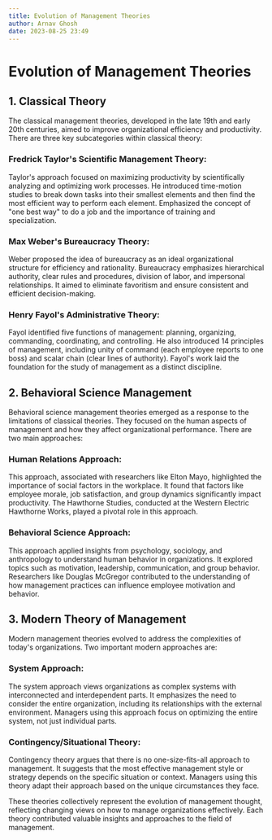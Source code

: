 ```yaml
---
title: Evolution of Management Theories
author: Arnav Ghosh
date: 2023-08-25 23:49
---
```



# Evolution of Management Theories


## 1. Classical Theory

The classical management theories, developed in the late 19th and early 20th centuries, aimed to improve organizational efficiency and productivity. There are three key subcategories within classical theory:

### Fredrick Taylor's Scientific Management Theory:
Taylor's approach focused on maximizing productivity by scientifically analyzing and optimizing work processes.
He introduced time-motion studies to break down tasks into their smallest elements and then find the most efficient way to perform each element.
Emphasized the concept of "one best way" to do a job and the importance of training and specialization.

### Max Weber's Bureaucracy Theory:
Weber proposed the idea of bureaucracy as an ideal organizational structure for efficiency and rationality.
Bureaucracy emphasizes hierarchical authority, clear rules and procedures, division of labor, and impersonal relationships.
It aimed to eliminate favoritism and ensure consistent and efficient decision-making.

### Henry Fayol's Administrative Theory:
Fayol identified five functions of management: planning, organizing, commanding, coordinating, and controlling.
He also introduced 14 principles of management, including unity of command (each employee reports to one boss) and scalar chain (clear lines of authority).
Fayol's work laid the foundation for the study of management as a distinct discipline.

## 2. Behavioral Science Management

Behavioral science management theories emerged as a response to the limitations of classical theories. They focused on the human aspects of management and how they affect organizational performance. There are two main approaches:

### Human Relations Approach:
This approach, associated with researchers like Elton Mayo, highlighted the importance of social factors in the workplace.
It found that factors like employee morale, job satisfaction, and group dynamics significantly impact productivity.
The Hawthorne Studies, conducted at the Western Electric Hawthorne Works, played a pivotal role in this approach.
### Behavioral Science Approach:
This approach applied insights from psychology, sociology, and anthropology to understand human behavior in organizations.
It explored topics such as motivation, leadership, communication, and group behavior.
Researchers like Douglas McGregor contributed to the understanding of how management practices can influence employee motivation and behavior.

## 3. Modern Theory of Management

Modern management theories evolved to address the complexities of today's organizations. Two important modern approaches are:

### System Approach:
The system approach views organizations as complex systems with interconnected and interdependent parts.
It emphasizes the need to consider the entire organization, including its relationships with the external environment.
Managers using this approach focus on optimizing the entire system, not just individual parts.

### Contingency/Situational Theory:
Contingency theory argues that there is no one-size-fits-all approach to management.
It suggests that the most effective management style or strategy depends on the specific situation or context.
Managers using this theory adapt their approach based on the unique circumstances they face.

These theories collectively represent the evolution of management thought, reflecting changing views on how to manage organizations effectively. Each theory contributed valuable insights and approaches to the field of management.
